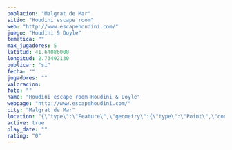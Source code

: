 ```yaml
---
poblacion: "Malgrat de Mar"
sitio: "Houdini escape room"
web: "http://www.escapehoudini.com/"
juego: "Houdini & Doyle"
tematica: ""
max_jugadores: 5
latitud: 41.64086000
longitud: 2.73492130
publicar: "si"
fecha: ""
jugadores: ""
valoracion: 
foto: ""
name: "Houdini escape room-Houdini & Doyle"
webpage: "http://www.escapehoudini.com/"
city: "Malgrat de Mar"
location: "{\"type\":\"Feature\",\"geometry\":{\"type\":\"Point\",\"coordinates\":[2.7349213,41.64086]}}"
active: true
play_date: ""
rating: "0"
---
```

